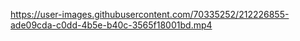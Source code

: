 

https://user-images.githubusercontent.com/70335252/212226855-ade09cda-c0dd-4b5e-b40c-3565f18001bd.mp4

